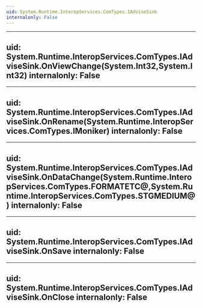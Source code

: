 ```yaml
---
uid: System.Runtime.InteropServices.ComTypes.IAdviseSink
internalonly: False
---
```


---
uid: System.Runtime.InteropServices.ComTypes.IAdviseSink.OnViewChange(System.Int32,System.Int32)
internalonly: False
---

---
uid: System.Runtime.InteropServices.ComTypes.IAdviseSink.OnRename(System.Runtime.InteropServices.ComTypes.IMoniker)
internalonly: False
---

---
uid: System.Runtime.InteropServices.ComTypes.IAdviseSink.OnDataChange(System.Runtime.InteropServices.ComTypes.FORMATETC@,System.Runtime.InteropServices.ComTypes.STGMEDIUM@)
internalonly: False
---

---
uid: System.Runtime.InteropServices.ComTypes.IAdviseSink.OnSave
internalonly: False
---

---
uid: System.Runtime.InteropServices.ComTypes.IAdviseSink.OnClose
internalonly: False
---
